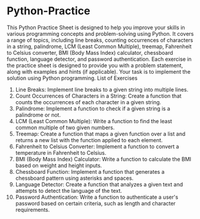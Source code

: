 # Python-Practice

This Python Practice Sheet is designed to help you improve your skills in various programming concepts and problem-solving using Python. It covers a range of topics, including line breaks, counting occurrences of characters in a string, palindrome, LCM (Least Common Multiple), treemap, Fahrenheit to Celsius converter, BMI (Body Mass Index) calculator, chessboard function, language detector, and password authentication.
Each exercise in the practice sheet is designed to provide you with a problem statement, along with examples and hints (if applicable). Your task is to implement the solution using Python programming.
List of Exercises
1.	Line Breaks: Implement line breaks to a given string into multiple lines.
2.	Count Occurrences of Characters in a String: Create a function that counts the occurrences of each character in a given string.
3.	Palindrome: Implement a function to check if a given string is a palindrome or not.
4.	LCM (Least Common Multiple): Write a function to find the least common multiple of two given numbers.
5.	Treemap: Create a function that maps a given function over a list and returns a new list with the function applied to each element.
6.	Fahrenheit to Celsius Converter: Implement a function to convert a temperature in Fahrenheit to Celsius.
7.	BMI (Body Mass Index) Calculator: Write a function to calculate the BMI based on weight and height inputs.
8.	Chessboard Function: Implement a function that generates a chessboard pattern using asterisks and spaces.
9.	Language Detector: Create a function that analyzes a given text and attempts to detect the language of the text.
10.	Password Authentication: Write a function to authenticate a user's password based on certain criteria, such as length and character requirements.
